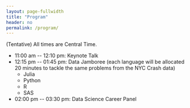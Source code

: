 ```yaml
---
layout: page-fullwidth
title: "Program"
header: no
permalink: /program/
---
```


(Tentative) All times are Central Time.

+ 11:00 am -- 12:10 pm: Keynote Talk
+ 12:15 pm -- 01:45 pm: Data Jamboree (each language will be allocated 20
  minutes to tackle the same problems from the NYC Crash data)
    - Julia
    - Python
    - R
    - SAS
+ 02:00 pm -- 03:30 pm: Data Science Career Panel
